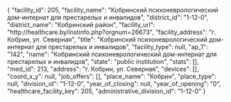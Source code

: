 {
    "facility_id": 205,
    "facility_name": "Кобринский психоневрологический дом-интернат для престарелых и инвалидов",
    "district_id": "1-12-0",
    "district_name": "Кобринский район",
    "facility_url": "http:\/\/healthcare.by\/instinfo.php?orgnum=26673",
    "facility_address": "г. Кобрин, ул. Северная",
    "title": "Кобринский психоневрологический дом-интернат для престарелых и инвалидов",
    "facility_type": null,
    "ap_1": "142",
    "name": "Кобринский психоневрологический дом-интернат для престарелых и инвалидов",
    "state": "public institution",
    "stats": [],
    "med_id": 213,
    "address": "г. Кобрин, ул. Северная",
    "devices": [],
    "coord_x_y": null,
    "job_offers": [],
    "place_name": "Кобрин",
    "place_type": null,
    "division_id": "1-12-0",
    "year_of_closing": null,
    "year_of_opening": "0",
    "healthcare_facility_key": 205,
    "administrative_division_id": "1-12-0"
}
